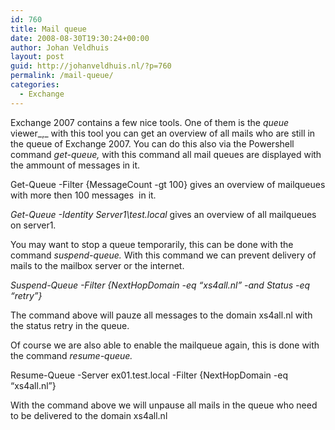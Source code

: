 ```yaml
---
id: 760
title: Mail queue
date: 2008-08-30T19:30:24+00:00
author: Johan Veldhuis
layout: post
guid: http://johanveldhuis.nl/?p=760
permalink: /mail-queue/
categories:
  - Exchange
---
```

Exchange 2007 contains a few nice tools. One of them is the _queue_ viewer_,_ with this tool you can get an overview of all mails who are still in the queue of Exchange 2007. You can do this also via the Powershell command _get-queue,_ with this command all mail queues are displayed with the ammount of messages in it.

Get-Queue -Filter {MessageCount -gt 100} gives an overview of mailqueues with more then 100 messages  in it.

_Get-Queue -Identity Server1\test.local_ gives an overview of all mailqueues on server1.

You may want to stop a queue temporarily, this can be done with the command _suspend-queue._ With this command we can prevent delivery of mails to the mailbox server or the internet.

_Suspend-Queue -Filter {NextHopDomain -eq &#8220;xs4all.nl&#8221; -and Status -eq &#8220;retry&#8221;}_

The command above will pauze all messages to the domain xs4all.nl with the status retry in the queue.

Of course we are also able to enable the mailqueue again, this is done with the command _resume-queue._ 

Resume-Queue -Server ex01.test.local -Filter {NextHopDomain -eq &#8220;xs4all.nl&#8221;}

With the command above we will unpause all mails in the queue who need to be delivered to the domain xs4all.nl